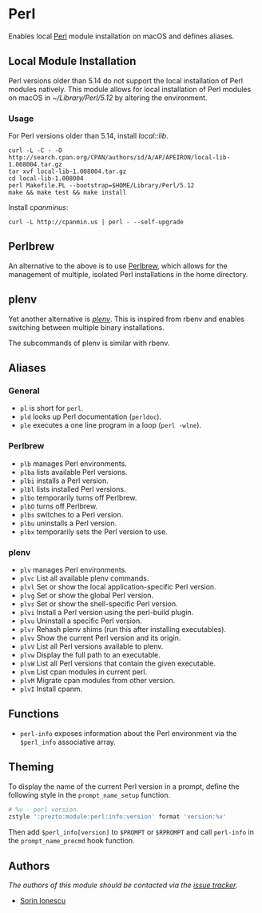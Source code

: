 # Perl

Enables local [Perl][1] module installation on macOS and defines aliases.

## Local Module Installation

Perl versions older than 5.14 do not support the local installation of Perl
modules natively. This module allows for local installation of Perl modules on
macOS in *~/Library/Perl/5.12* by altering the environment.

### Usage

For Perl versions older than 5.14, install *local::lib*.

```console
curl -L -C - -O http://search.cpan.org/CPAN/authors/id/A/AP/APEIRON/local-lib-1.008004.tar.gz
tar xvf local-lib-1.008004.tar.gz
cd local-lib-1.008004
perl Makefile.PL --bootstrap=$HOME/Library/Perl/5.12
make && make test && make install
```

Install *cpanminus*:

```console
curl -L http://cpanmin.us | perl - --self-upgrade
```

## Perlbrew

An alternative to the above is to use [Perlbrew][2], which allows for the
management of multiple, isolated Perl installations in the home directory.

## plenv

Yet another alternative is [*plenv*][3]. This is inspired from rbenv and enables
switching between multiple binary installations.

The subcommands of plenv is similar with rbenv.

## Aliases

### General

- `pl` is short for `perl`.
- `pld` looks up Perl documentation (`perldoc`).
- `ple` executes a one line program in a loop (`perl -wlne`).

### Perlbrew

- `plb` manages Perl environments.
- `plba` lists available Perl versions.
- `plbi` installs a Perl version.
- `plbl` lists installed Perl versions.
- `plbo` temporarily turns off Perlbrew.
- `plbO` turns off Perlbrew.
- `plbs` switches to a Perl version.
- `plbu` uninstalls a Perl version.
- `plbx` temporarily sets the Perl version to use.

### plenv

- `plv` manages Perl environments.
- `plvc` List all available plenv commands.
- `plvl` Set or show the local application-specific Perl version.
- `plvg` Set or show the global Perl version.
- `plvs` Set or show the shell-specific Perl version.
- `plvi` Install a Perl version using the perl-build plugin.
- `plvu` Uninstall a specific Perl version.
- `plvr` Rehash plenv shims (run this after installing executables).
- `plvv` Show the current Perl version and its origin.
- `plvV` List all Perl versions available to plenv.
- `plvw` Display the full path to an executable.
- `plvW` List all Perl versions that contain the given executable.
- `plvm` List cpan modules in current perl.
- `plvM` Migrate cpan modules from other version.
- `plvI` Install cpanm.

## Functions

- `perl-info` exposes information about the Perl environment via the
  `$perl_info` associative array.

## Theming

To display the name of the current Perl version in a prompt, define the
following style in the `prompt_name_setup` function.

```sh
# %v - perl version.
zstyle ':prezto:module:perl:info:version' format 'version:%v'
```

Then add `$perl_info[version]` to `$PROMPT` or `$RPROMPT` and call
`perl-info` in the `prompt_name_precmd` hook function.

## Authors

*The authors of this module should be contacted via the [issue tracker][4].*

- [Sorin Ionescu](https://github.com/sorin-ionescu)

[1]: https://www.perl.org
[2]: https://perlbrew.pl
[3]: https://github.com/tokuhirom/plenv
[4]: https://github.com/sorin-ionescu/prezto/issues
